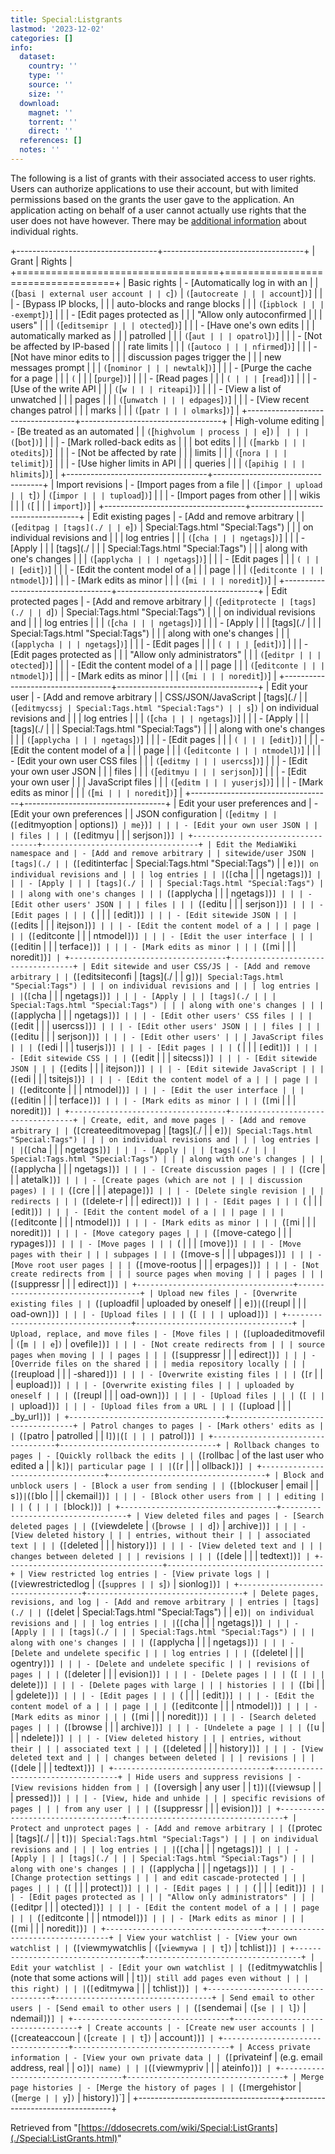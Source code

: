 ```yaml
---
title: Special:Listgrants
lastmod: '2023-12-02'
categories: []
info:
  dataset:
    country: ''
    type: ''
    source: ''
    size: ''
  download:
    magnet: ''
    torrent: ''
    direct: ''
  references: []
  notes: ''
---
```




The following is a list of grants with their associated access to user
rights. Users can authorize applications to use their account, but with
limited permissions based on the grants the user gave to the
application. An application acting on behalf of a user cannot actually
use rights that the user does not have however. There may be [additional
information](https://ddosecrets.com/index.php?title=Help:Group_rights&action=edit&redlink=1 "Help:Group rights (page does not exist)")
about individual rights.

+-----------------------------------+-----------------------------------+
| Grant | Rights |
+===================================+===================================+
| Basic rights | - [Automatically log in with an |
| `(`[`basi | external user account |
| c`]`)` | `(`[`autocreate |
| | account`]`)`] |
| | - [Bypass IP blocks, |
| | auto-blocks and range blocks |
| | `(`[`ipblock |
| | -exempt`]`)`] |
| | - [Edit pages protected as |
| | "Allow only autoconfirmed |
| | users" |
| | `(`[`editsemipr |
| | otected`]`)`] |
| | - [Have one's own edits |
| | automatically marked as |
| | patrolled |
| | `(`[`aut |
| | opatrol`]`)`] |
| | - [Not be affected by IP-based |
| | rate limits |
| | `(`[`autoco |
| | nfirmed`]`)`] |
| | - [Not have minor edits to |
| | discussion pages trigger the |
| | new messages prompt |
| | `(`[`nominor |
| | newtalk`]`)`] |
| | - [Purge the cache for a page |
| | `(` |
| | [`purge`]`)`] |
| | - [Read pages |
| | `( |
| | `[`read`]`)`] |
| | - [Use of the write API |
| | `(`[`w |
| | riteapi`]`)`] |
| | - [View a list of unwatched |
| | pages |
| | `(`[`unwatch |
| | edpages`]`)`] |
| | - [View recent changes patrol |
| | marks |
| | `(`[`patr |
| | olmarks`]`)`] |
+-----------------------------------+-----------------------------------+
| High-volume editing | - [Be treated as an automated |
| `(`[`highvolum | process |
| e`]`)` | ` |
| | (`[`bot`]`)`] |
| | - [Mark rolled-back edits as |
| | bot edits |
| | `(`[`markb |
| | otedits`]`)`] |
| | - [Not be affected by rate |
| | limits |
| | `(`[`nora |
| | telimit`]`)`] |
| | - [Use higher limits in API |
| | queries |
| | `(`[`apihig |
| | hlimits`]`)`] |
+-----------------------------------+-----------------------------------+
| Import revisions | - [Import pages from a file |
| `(`[`impor | upload |
| t`]`)` | `(`[`impor |
| | tupload`]`)`] |
| | - [Import pages from other |
| | wikis |
| | `(`[ |
| | `import`]`)`] |
+-----------------------------------+-----------------------------------+
| Edit existing pages | - [Add and remove arbitrary |
| `(`[`editpag | [tags](./ |
| e`]`)` | Special:Tags.html "Special:Tags") |
| | on individual revisions and |
| | log entries |
| | `(`[`cha |
| | ngetags`]`)`] |
| | - [Apply |
| | [tags](./ |
| | Special:Tags.html "Special:Tags") |
| | along with one's changes |
| | `(`[`applycha |
| | ngetags`]`)`] |
| | - [Edit pages |
| | `( |
| | `[`edit`]`)`] |
| | - [Edit the content model of a |
| | page |
| | `(`[`editconte |
| | ntmodel`]`)`] |
| | - [Mark edits as minor |
| | `(`[`mi |
| | noredit`]`)`] |
+-----------------------------------+-----------------------------------+
| Edit protected pages | - [Add and remove arbitrary |
| `(`[`editprotecte | [tags](./ |
| d`]`)` | Special:Tags.html "Special:Tags") |
| | on individual revisions and |
| | log entries |
| | `(`[`cha |
| | ngetags`]`)`] |
| | - [Apply |
| | [tags](./ |
| | Special:Tags.html "Special:Tags") |
| | along with one's changes |
| | `(`[`applycha |
| | ngetags`]`)`] |
| | - [Edit pages |
| | `( |
| | `[`edit`]`)`] |
| | - [Edit pages protected as |
| | "Allow only administrators" |
| | `(`[`editpr |
| | otected`]`)`] |
| | - [Edit the content model of a |
| | page |
| | `(`[`editconte |
| | ntmodel`]`)`] |
| | - [Mark edits as minor |
| | `(`[`mi |
| | noredit`]`)`] |
+-----------------------------------+-----------------------------------+
| Edit your user | - [Add and remove arbitrary |
| CSS/JSON/JavaScript | [tags](./ |
| `(`[`editmycssj | Special:Tags.html "Special:Tags") |
| s`]`)` | on individual revisions and |
| | log entries |
| | `(`[`cha |
| | ngetags`]`)`] |
| | - [Apply |
| | [tags](./ |
| | Special:Tags.html "Special:Tags") |
| | along with one's changes |
| | `(`[`applycha |
| | ngetags`]`)`] |
| | - [Edit pages |
| | `( |
| | `[`edit`]`)`] |
| | - [Edit the content model of a |
| | page |
| | `(`[`editconte |
| | ntmodel`]`)`] |
| | - [Edit your own user CSS files |
| | `(`[`editmy |
| | usercss`]`)`] |
| | - [Edit your own user JSON |
| | files |
| | `(`[`editmyu |
| | serjson`]`)`] |
| | - [Edit your own user |
| | JavaScript files |
| | `(`[`editm |
| | yuserjs`]`)`] |
| | - [Mark edits as minor |
| | `(`[`mi |
| | noredit`]`)`] |
+-----------------------------------+-----------------------------------+
| Edit your user preferences and | - [Edit your own preferences |
| JSON configuration | `(`[`editmy |
| `(`[`editmyoption | options`]`)` | me}`)`] |
| | - [Edit your own user JSON |
| | files |
| | `(`[`editmyu |
| | serjson`]`)`] |
+-----------------------------------+-----------------------------------+
| Edit the MediaWiki namespace and | - [Add and remove arbitrary |
| sitewide/user JSON | [tags](./ |
| `(`[`editinterfac | Special:Tags.html "Special:Tags") |
| e`]`)` | on individual revisions and |
| | log entries |
| | `(`[`cha |
| | ngetags`]`)`] |
| | - [Apply |
| | [tags](./ |
| | Special:Tags.html "Special:Tags") |
| | along with one's changes |
| | `(`[`applycha |
| | ngetags`]`)`] |
| | - [Edit other users' JSON |
| | files |
| | `(`[`editu |
| | serjson`]`)`] |
| | - [Edit pages |
| | `( |
| | `[`edit`]`)`] |
| | - [Edit sitewide JSON |
| | `(`[`edits |
| | itejson`]`)`] |
| | - [Edit the content model of a |
| | page |
| | `(`[`editconte |
| | ntmodel`]`)`] |
| | - [Edit the user interface |
| | `(`[`editin |
| | terface`]`)`] |
| | - [Mark edits as minor |
| | `(`[`mi |
| | noredit`]`)`] |
+-----------------------------------+-----------------------------------+
| Edit sitewide and user CSS/JS | - [Add and remove arbitrary |
| `(`[`editsiteconfi | [tags](./ |
| g`]`)` | Special:Tags.html "Special:Tags") |
| | on individual revisions and |
| | log entries |
| | `(`[`cha |
| | ngetags`]`)`] |
| | - [Apply |
| | [tags](./ |
| | Special:Tags.html "Special:Tags") |
| | along with one's changes |
| | `(`[`applycha |
| | ngetags`]`)`] |
| | - [Edit other users' CSS files |
| | `(`[`edit |
| | usercss`]`)`] |
| | - [Edit other users' JSON |
| | files |
| | `(`[`editu |
| | serjson`]`)`] |
| | - [Edit other users' |
| | JavaScript files |
| | `(`[`edi |
| | tuserjs`]`)`] |
| | - [Edit pages |
| | `( |
| | `[`edit`]`)`] |
| | - [Edit sitewide CSS |
| | `(`[`edit |
| | sitecss`]`)`] |
| | - [Edit sitewide JSON |
| | `(`[`edits |
| | itejson`]`)`] |
| | - [Edit sitewide JavaScript |
| | `(`[`edi |
| | tsitejs`]`)`] |
| | - [Edit the content model of a |
| | page |
| | `(`[`editconte |
| | ntmodel`]`)`] |
| | - [Edit the user interface |
| | `(`[`editin |
| | terface`]`)`] |
| | - [Mark edits as minor |
| | `(`[`mi |
| | noredit`]`)`] |
+-----------------------------------+-----------------------------------+
| Create, edit, and move pages | - [Add and remove arbitrary |
| `(`[`createeditmovepag | [tags](./ |
| e`]`)` | Special:Tags.html "Special:Tags") |
| | on individual revisions and |
| | log entries |
| | `(`[`cha |
| | ngetags`]`)`] |
| | - [Apply |
| | [tags](./ |
| | Special:Tags.html "Special:Tags") |
| | along with one's changes |
| | `(`[`applycha |
| | ngetags`]`)`] |
| | - [Create discussion pages |
| | `(`[`cre |
| | atetalk`]`)`] |
| | - [Create pages (which are not |
| | discussion pages) |
| | `(`[`cre |
| | atepage`]`)`] |
| | - [Delete single revision |
| | redirects |
| | `(`[`delete-r |
| | edirect`]`)`] |
| | - [Edit pages |
| | `( |
| | `[`edit`]`)`] |
| | - [Edit the content model of a |
| | page |
| | `(`[`editconte |
| | ntmodel`]`)`] |
| | - [Mark edits as minor |
| | `(`[`mi |
| | noredit`]`)`] |
| | - [Move category pages |
| | `(`[`move-catego |
| | rypages`]`)`] |
| | - [Move pages |
| | `( |
| | `[`move`]`)`] |
| | - [Move pages with their |
| | subpages |
| | `(`[`move-s |
| | ubpages`]`)`] |
| | - [Move root user pages |
| | `(`[`move-rootus |
| | erpages`]`)`] |
| | - [Not create redirects from |
| | source pages when moving |
| | pages |
| | `(`[`suppressr |
| | edirect`]`)`] |
+-----------------------------------+-----------------------------------+
| Upload new files | - [Overwrite existing files |
| `(`[`uploadfil | uploaded by oneself |
| e`]`)` | `(`[`reupl |
| | oad-own`]`)`] |
| | - [Upload files |
| | `(`[ |
| | `upload`]`)`] |
+-----------------------------------+-----------------------------------+
| Upload, replace, and move files | - [Move files |
| `(`[`uploadeditmovefil | `(`[`m |
| e`]`)` | ovefile`]`)`] |
| | - [Not create redirects from |
| | source pages when moving |
| | pages |
| | `(`[`suppressr |
| | edirect`]`)`] |
| | - [Override files on the shared |
| | media repository locally |
| | `(`[`reupload |
| | -shared`]`)`] |
| | - [Overwrite existing files |
| | `(`[`r |
| | eupload`]`)`] |
| | - [Overwrite existing files |
| | uploaded by oneself |
| | `(`[`reupl |
| | oad-own`]`)`] |
| | - [Upload files |
| | `(`[ |
| | `upload`]`)`] |
| | - [Upload files from a URL |
| | `(`[`upload |
| | _by_url`]`)`] |
+-----------------------------------+-----------------------------------+
| Patrol changes to pages | - [Mark others' edits as |
| `(`[`patro | patrolled |
| l`]`)` | `(`[ |
| | `patrol`]`)`] |
+-----------------------------------+-----------------------------------+
| Rollback changes to pages | - [Quickly rollback the edits |
| `(`[`rollbac | of the last user who edited a |
| k`]`)` | particular page |
| | `(`[`r |
| | ollback`]`)`] |
+-----------------------------------+-----------------------------------+
| Block and unblock users | - [Block a user from sending |
| `(`[`blockuser | email |
| s`]`)` | `(`[`blo |
| | ckemail`]`)`] |
| | - [Block other users from |
| | editing |
| | `(` |
| | [`block`]`)`] |
+-----------------------------------+-----------------------------------+
| View deleted files and pages | - [Search deleted pages |
| `(`[`viewdelete | `(`[`browse |
| d`]`)` | archive`]`)`] |
| | - [View deleted history |
| | entries, without their |
| | associated text |
| | `(`[`deleted |
| | history`]`)`] |
| | - [View deleted text and |
| | changes between deleted |
| | revisions |
| | `(`[`dele |
| | tedtext`]`)`] |
+-----------------------------------+-----------------------------------+
| View restricted log entries | - [View private logs |
| `(`[`viewrestrictedlog | `(`[`suppres |
| s`]`)` | sionlog`]`)`] |
+-----------------------------------+-----------------------------------+
| Delete pages, revisions, and log | - [Add and remove arbitrary |
| entries | [tags](./ |
| `(`[`delet | Special:Tags.html "Special:Tags") |
| e`]`)` | on individual revisions and |
| | log entries |
| | `(`[`cha |
| | ngetags`]`)`] |
| | - [Apply |
| | [tags](./ |
| | Special:Tags.html "Special:Tags") |
| | along with one's changes |
| | `(`[`applycha |
| | ngetags`]`)`] |
| | - [Delete and undelete specific |
| | log entries |
| | `(`[`deletel |
| | ogentry`]`)`] |
| | - [Delete and undelete specific |
| | revisions of pages |
| | `(`[`deleter |
| | evision`]`)`] |
| | - [Delete pages |
| | `(`[ |
| | `delete`]`)`] |
| | - [Delete pages with large |
| | histories |
| | `(`[`bi |
| | gdelete`]`)`] |
| | - [Edit pages |
| | `( |
| | `[`edit`]`)`] |
| | - [Edit the content model of a |
| | page |
| | `(`[`editconte |
| | ntmodel`]`)`] |
| | - [Mark edits as minor |
| | `(`[`mi |
| | noredit`]`)`] |
| | - [Search deleted pages |
| | `(`[`browse |
| | archive`]`)`] |
| | - [Undelete a page |
| | `(`[`u |
| | ndelete`]`)`] |
| | - [View deleted history |
| | entries, without their |
| | associated text |
| | `(`[`deleted |
| | history`]`)`] |
| | - [View deleted text and |
| | changes between deleted |
| | revisions |
| | `(`[`dele |
| | tedtext`]`)`] |
+-----------------------------------+-----------------------------------+
| Hide users and suppress revisions | - [View revisions hidden from |
| `(`[`oversigh | any user |
| t`]`)` | `(`[`viewsup |
| | pressed`]`)`] |
| | - [View, hide and unhide |
| | specific revisions of pages |
| | from any user |
| | `(`[`suppressr |
| | evision`]`)`] |
+-----------------------------------+-----------------------------------+
| Protect and unprotect pages | - [Add and remove arbitrary |
| `(`[`protec | [tags](./ |
| t`]`)` | Special:Tags.html "Special:Tags") |
| | on individual revisions and |
| | log entries |
| | `(`[`cha |
| | ngetags`]`)`] |
| | - [Apply |
| | [tags](./ |
| | Special:Tags.html "Special:Tags") |
| | along with one's changes |
| | `(`[`applycha |
| | ngetags`]`)`] |
| | - [Change protection settings |
| | and edit cascade-protected |
| | pages |
| | `(`[` |
| | protect`]`)`] |
| | - [Edit pages |
| | `( |
| | `[`edit`]`)`] |
| | - [Edit pages protected as |
| | "Allow only administrators" |
| | `(`[`editpr |
| | otected`]`)`] |
| | - [Edit the content model of a |
| | page |
| | `(`[`editconte |
| | ntmodel`]`)`] |
| | - [Mark edits as minor |
| | `(`[`mi |
| | noredit`]`)`] |
+-----------------------------------+-----------------------------------+
| View your watchlist | - [View your own watchlist |
| `(`[`viewmywatchlis | `(`[`viewmywa |
| t`]`)` | tchlist`]`)`] |
+-----------------------------------+-----------------------------------+
| Edit your watchlist | - [Edit your own watchlist |
| `(`[`editmywatchlis | (note that some actions will |
| t`]`)` | still add pages even without |
| | this right) |
| | `(`[`editmywa |
| | tchlist`]`)`] |
+-----------------------------------+-----------------------------------+
| Send email to other users | - [Send email to other users |
| `(`[`sendemai | `(`[`se |
| l`]`)` | ndemail`]`)`] |
+-----------------------------------+-----------------------------------+
| Create accounts | - [Create new user accounts |
| `(`[`createaccoun | `(`[`create |
| t`]`)` | account`]`)`] |
+-----------------------------------+-----------------------------------+
| Access private information | - [View your own private data |
| `(`[`privateinf | (e.g. email address, real |
| o`]`)` | name) |
| | `(`[`viewmypriv |
| | ateinfo`]`)`] |
+-----------------------------------+-----------------------------------+
| Merge page histories | - [Merge the history of pages |
| `(`[`mergehistor | `(`[`merge |
| y`]`)` | history`]`)`] |
+-----------------------------------+-----------------------------------+

Retrieved from
"[https://ddosecrets.com/wiki/Special:ListGrants](./Special:ListGrants.html)"

